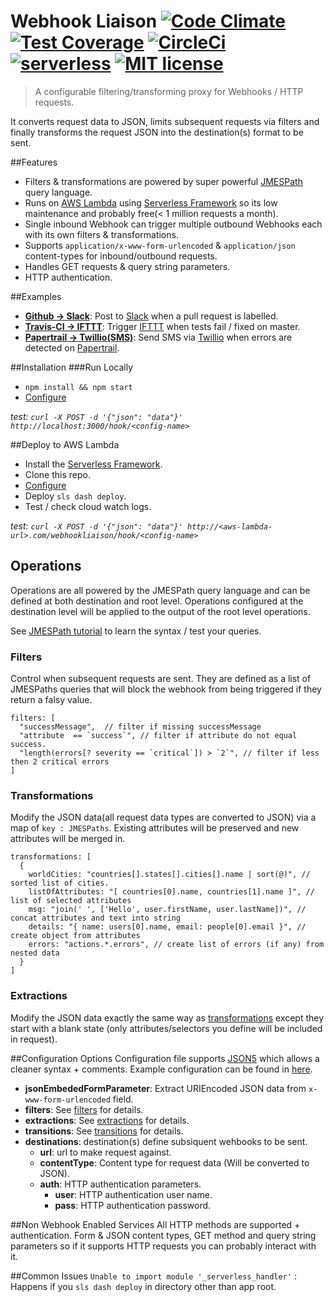 # Webhook Liaison [![Code Climate](https://codeclimate.com/github/davidhampgonsalves/webhook-transmogrifier/badges/gpa.svg)](https://codeclimate.com/github/davidhampgonsalves/webhook-transmogrifier) [![Test Coverage](https://codeclimate.com/github/davidhampgonsalves/webhook-transmogrifier/badges/coverage.svg)](https://codeclimate.com/github/davidhampgonsalves/webhook-transmogrifier/coverage) [![CircleCi](https://circleci.com/gh/davidhampgonsalves/webhook-liaison.svg?style=shield&circle-token=:circle-token)](https://circleci.com/gh/davidhampgonsalves/webhook-liaison) [![serverless](http://public.serverless.com/badges/v3.svg)](http://www.serverless.com) [![MIT license](https://img.shields.io/github/license/mashape/apistatus.svg)](https://en.wikipedia.org/wiki/MIT_License)
> A configurable filtering/transforming proxy for Webhooks / HTTP requests.

It converts request data to JSON, limits subsequent requests via filters and finally transforms the request JSON into the destination(s) format to be sent.

##Features
* Filters & transformations are powered by super powerful [JMESPath](https://jmespath.org) query language.
* Runs on [AWS Lambda](https://aws.amazon.com/lambda/) using [Serverless Framework](https://github.com/serverless/serverless) so its low maintenance and probably free(< 1 million requests a month).
* Single inbound Webhook can trigger multiple outbound Webhooks each with its own filters & transformations.
* Supports `application/x-www-form-urlencoded` & `application/json` content-types for inbound/outbound requests.
* Handles GET requests & query string parameters.
* HTTP authentication.

##Examples
* __[Github -> Slack](functions/lib/webhook-liaison.example.json5#L2)__: Post to [Slack](https://www.slack.com) when a pull request is labelled.
* __[Travis-CI -> IFTTT](functions/lib/webhook-liaison.example.json5#L33)__: Trigger [IFTTT](https://www.ifttt.com) when tests fail / fixed on master.
* __[Papertrail -> Twillio(SMS)](functions/lib/webhook-liaison.example.json5#L53)__: Send SMS via [Twillio](https://www.twilio.com) when errors are detected on [Papertrail](https://papertrailapp.com).

##Installation
###Run Locally
* `npm install && npm start`
* [Configure](#configuration-options)

_test: `curl -X POST -d '{"json": "data"}' http://localhost:3000/hook/<config-name>`_

##Deploy to AWS Lambda
* Install the [Serverless Framework](https://github.com/serverless/serverless/).
* Clone this repo.
* [Configure](#configuration-options)
* Deploy `sls dash deploy`.
* Test  / check cloud watch logs.

_test: `curl -X POST -d '{"json": "data"}' http://<aws-lambda-url>.com/webhookliaison/hook/<config-name>`_

## Operations
Operations are all powered by the JMESPath query language and can be defined at both destination and root level. Operations configured at the destination level will be applied to the output of the root level operations.

See [JMESPath tutorial](http://jmespath.org/tutorial.html) to learn the syntax / test your queries.

### Filters
Control when subsequent requests are sent. They are defined as a list of JMESPaths queries that will block the webhook from being triggered if they return a falsy value.
```
filters: [
  "successMessage",  // filter if missing successMessage
  "attribute  == `success`", // filter if attribute do not equal success.
  "length(errors[? severity == `critical`]) > `2`", // filter if less then 2 critical errors
]
```

### Transformations
Modify the JSON data(all request data types are converted to JSON) via a map of `key : JMESPaths`. Existing attributes will be preserved and new attributes will be merged in.
```
transformations: [
  {
    worldCities: "countries[].states[].cities[].name | sort(@)", // sorted list of cities.
    listOfAttributes: "[ countries[0].name, countries[1].name ]", // list of selected attributes
    msg: "join(' ', ['Hello', user.firstName, user.lastName])", // concat attributes and text into string
    details: "{ name: users[0].name, email: people[0].email }", // create object from attributes
    errors: "actions.*.errors", // create list of errors (if any) from nested data
  }
]
```

### Extractions
Modify the JSON data exactly the same way as [transformations](#transformations) except they start with a blank state (only attributes/selectors you define will be included in request).

##Configuration Options
Configuration file supports [JSON5](https://github.com/json5/json5) which allows a cleaner syntax + comments. Example configuration can be found in [here](functions/lib/webhook-liaison.example.json5).

* __jsonEmbededFormParameter__: Extract URIEncoded JSON data from `x-www-form-urlencoded` field.
* __filters__: See [filters](#filters) for details.
* __extractions__: See [extractions](#extractions) for details.
* __transitions__: See [transitions](#transitions) for details.
* __destinations__: destination(s) define subsiquent wehbooks to be sent.
  * __url__: url to make request against.
  * __contentType__: Content type for request data (Will be converted to JSON).
  * __auth__: HTTP authentication parameters.
    * __user__: HTTP authentication user name.
    * __pass__: HTTP authentication password.

##Non Webhook Enabled Services
All HTTP methods are supported + authentication. Form & JSON content types, GET method and query string parameters so if it supports HTTP requests you can probably interact with it.

##Common Issues
`Unable to import module '_serverless_handler'` : Happens if you `sls dash deploy` in directory other than app root.

